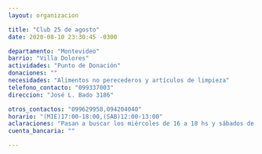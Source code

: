 ```yaml
---
layout: organizacion

title: "Club 25 de agosto"
date: 2020-08-10 23:30:45 -0300

departamento: "Montevideo"
barrio: "Villa Dolores"
actividades: "Punto de Donación"
donaciones: ""
necesidades: "Alimentos no perecederos y artículos de limpieza"
telefono_contacto: "099337003"
direccion: "José L. Bado 3186"

otros_contactos: "099629958,094204040"
horario: "(MIE)17:00-18:00,(SAB)12:00-13:00"
aclaraciones: "Pasan a buscar los miércoles de 16 a 18 hs y sábados de 11 a 13 hs o 16 a 18 hs"
cuenta_bancaria: ""

---
```

